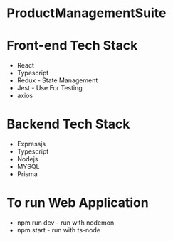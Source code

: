 # ProductManagementSuite

# Front-end Tech Stack

- React
- Typescript
- Redux - State Management
- Jest - Use For Testing
- axios

# Backend Tech Stack

- Expressjs
- Typescript
- Nodejs
- MYSQL
- Prisma

# To run Web Application

- npm run dev - run with nodemon
- npm start - run with ts-node
